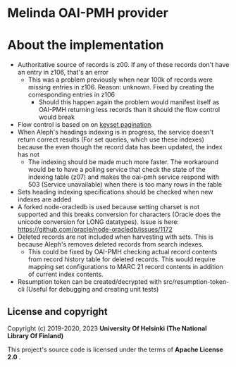 # Melinda OAI-PMH provider

# About the implementation
- Authoritative source of records is z00. If any of these records don't have an entry in z106, that's an error
  - This was a problem previously when near 100k of records were missing entries in z106. Reason: unknown. Fixed by creating the corresponding entries in z106
      - Should this happen again the problem would manifest itself as OAI-PMH returning less records than it should the flow control would break
- Flow control is based on on [keyset pagination](https://taylorbrazelton.com/posts/2019/03/offset-vs-seek-pagination/).
- When Aleph's headings indexing is in progress, the service doesn't return correct results (For set queries, which use these indexes) because the even though the record data has been updated, the index has not
    - The indexing should be made much more faster. The workaround would be to have a polling service that check the state of the indexing table (z07) and makes the oai-pmh service respond with 503 (Service unavailable) when there is too many rows in the table
- Sets heading indexing specifications should be checked when new indexes are added
- A forked node-oracledb is used because setting charset is not supported and this breaks conversion for characters (Oracle does the unicode conversion for LONG datatypes). Issue is here: https://github.com/oracle/node-oracledb/issues/1172
- Deleted records are not included when harvesting with sets. This is because Aleph's removes deleted records from search indexes.
    - This could be fixed by OAI-PMH checking actual record contents from record history table for deleted records. This would require mapping set configurations to MARC 21 record contents in addition of current index contents.
- Resumption token can be created/decrypted with src/resumption-token-cli (Useful for debugging and creating unit tests)

## License and copyright

Copyright (c) 2019-2020, 2023 **University Of Helsinki (The National Library Of Finland)**

This project's source code is licensed under the terms of **Apache License 2.0** .
